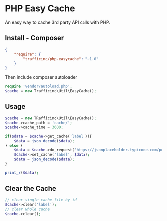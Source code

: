 # PHP Easy Cache
An easy way to cache 3rd party API calls with PHP.

## Install - Composer
```json
{
    "require": {
        "trafficinc/php-easycache": "~1.0"
    }
}
```
Then include composer autoloader
```php
require 'vendor/autoload.php';
$cache = new Trafficinc\Util\EasyCache();
```

## Usage
```php
$cache = new TRafficinc\Util\EasyCache();
$cache->cache_path = 'cache/';
$cache->cache_time = 3600;

if($data = $cache->get_cache('label')){
	$data = json_decode($data);
} else {
	$data = $cache->do_request('https://jsonplaceholder.typicode.com/posts/1');
	$cache->set_cache('label', $data);
	$data = json_decode($data);
}

print_r($data);
```
## Clear the Cache
```php
// clear single cache file by id
$cache->clear('label');
// clear whole cache
$cache->clear();
```
